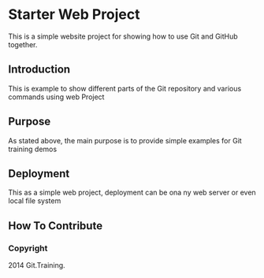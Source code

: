 # Starter Web Project

This is a simple website project for showing how to use Git and GitHub together.

## Introduction

This is example to show different parts of the Git repository and various commands using web Project

## Purpose

As stated above, the main purpose is to provide simple examples for Git training demos

## Deployment

This as a simple web project, deployment can be ona ny web server or even local file system

## How To Contribute

### Copyright

2014 Git.Training.